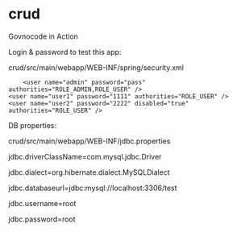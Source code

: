 # crud

Govnocode in Action



Login & password to test this app:

crud/src/main/webapp/WEB-INF/spring/security.xml

        <user name="admin" password="pass" authorities="ROLE_ADMIN,ROLE_USER" />
	<user name="user1" password="1111" authorities="ROLE_USER" />
	<user name="user2" password="2222" disabled="true" authorities="ROLE_USER" />
				

DB properties:
				
crud/src/main/webapp/WEB-INF/jdbc.properties

jdbc.driverClassName=com.mysql.jdbc.Driver

jdbc.dialect=org.hibernate.dialect.MySQLDialect

jdbc.databaseurl=jdbc:mysql://localhost:3306/test

jdbc.username=root

jdbc.password=root
